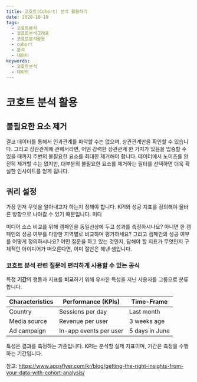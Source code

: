 ```yaml
---
title: 코호트(Cohort) 분석 활용하기
date: 2020-10-19
tags:
  - 코호트분석
  - 코호트분석그래프
  - 코호트분석활용
  - cohort
  - 분석
  - 데이터
keywords:
  - 코호트분석
  - 데이터
---
```


# 코호트 분석 활용

## 불필요한 요소 제거

결코 데이터를 통해서 인과관계를 파악할 수는 없으며, 상관관계만을 확인할 수 있습니다.
그리고 상관관계에 관해서라면, 어떤 강력한 상관관계 한 가지가 있음을 입증할 수 있을 때까지 주변의 불필요한 요소를
최대한 제거해야 합니다. 데이터에서 노이즈를 완전히 제거할 수는 없지만, 대부분의 불필요한 요소를 제거하는 필터를 선택하면
더욱 확실한 인사이트를 얻게 됩니다.

## 쿼리 설정

가장 먼저 무엇을 알아내고자 하는지 정해야 합니다. KPI와 성공 지표를 정의해야
올바른 방향으로 나아갈 수 있기 때문입니다. 미디

미디어 소스 비교를 위해 캠페인을 동일선상에 두고 성과를 측정하시나요?
아니면 한 캠페인의 성공 여부를 다양한 지역별로 비교하며 평가하세요?
그리고 캠페인의 성공 여부를 어떻게 정의하시나요? 어떤 질문을 하고 있는 것인지, 답해야 할 지표가 무엇인지 구체적인 아이디어가 떠오른다면,
이미 절반은 해낸 셈입니다.

### 코호트 분석 관련 질문에 편리하게 사용할 수 있는 공식

특정 **기간**의 행동과 지표를 **비교**하기 위해 유사한 특성을 지닌 사용자를 그룹으로 분류합니다.

| Characteristics | Performance (KPIs)     | Time-Frame     |
| --------------- | ---------------------- | -------------- |
| Country         | Sessions per day       | Last month     |
| Media source    | Revenue per user       | 3 weeks age    |
| Ad campaign     | In-app events per user | 5 days in June |

특성은 결과를 측정하는 기준입니다. KPI는 분석할 실제 지표이며, 기간은 측정을 수행하는 기간입니다.

참고: https://www.appsflyer.com/kr/blog/getting-the-right-insights-from-your-data-with-cohort-analysis/
